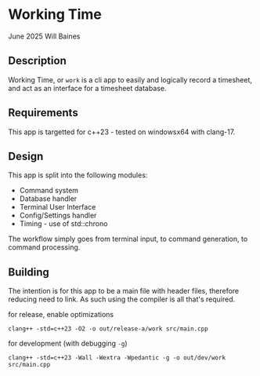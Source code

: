 # Working Time
June 2025
Will Baines

## Description
Working Time, or `work` is a cli app to easily and logically record a timesheet, and act as an interface for a timesheet database.

## Requirements
This app is targetted for c++23 - tested on windowsx64 with clang-17.

## Design
This app is split into the following modules:
* Command system
* Database handler
* Terminal User Interface
* Config/Settings handler
* Timing - use of std::chrono

The workflow simply goes from terminal input, to command generation, to command processing.

## Building
The intention is for this app to be a main file with header files, therefore reducing need to link.
As such using the compiler is all that's required.

for release, enable optimizations
```
clang++ -std=c++23 -O2 -o out/release-a/work src/main.cpp
```

for development (with debugging `-g`)
```
clang++ -std=c++23 -Wall -Wextra -Wpedantic -g -o out/dev/work src/main.cpp
```